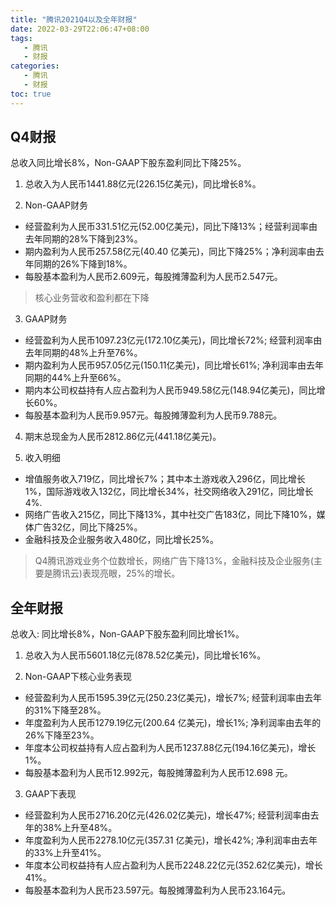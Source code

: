 ```yaml
---
title: "腾讯2021Q4以及全年财报"
date: 2022-03-29T22:06:47+08:00
tags:
   - 腾讯 
   - 财报
categories:
   - 腾讯 
   - 财报
toc: true
---
```


## Q4财报

总收入同比增长8%，Non-GAAP下股东盈利同比下降25%。

1. 总收入为人民币1441.88亿元(226.15亿美元)，同比增长8%。

2. Non-GAAP财务
- 经营盈利为人民币331.51亿元(52.00亿美元)，同比下降13%；经营利润率由去年同期的28%下降到23%。
- 期内盈利为人民币257.58亿元(40.40 亿美元)，同比下降25%；净利润率由去年同期的26%下降到18%。
- 每股基本盈利为人民币2.609元，每股摊薄盈利为人民币2.547元。
> 核心业务营收和盈利都在下降

3. GAAP财务 
- 经营盈利为人民币1097.23亿元(172.10亿美元)，同比增长72%; 经营利润率由去年同期的48%上升至76%。
- 期内盈利为人民币957.05亿元(150.11亿美元)，同比增长61%; 净利润率由去年同期的44%上升至66%。
- 期内本公司权益持有人应占盈利为人民币949.58亿元(148.94亿美元)，同比增长60%。
- 每股基本盈利为人民币9.957元。每股摊薄盈利为人民币9.788元。

4. 期末总现金为人民币2812.86亿元(441.18亿美元)。

5. 收入明细
- 增值服务收入719亿，同比增长7%；其中本土游戏收入296亿，同比增长1%，国际游戏收入132亿，同比增长34%，社交网络收入291亿，同比增长4%.
- 网络广告收入215亿，同比下降13%，其中社交广告183亿，同比下降10%，媒体广告32亿，同比下降25%。
- 金融科技及企业服务收入480亿，同比增长25%。
> Q4腾讯游戏业务个位数增长，网络广告下降13%，金融科技及企业服务(主要是腾讯云)表现亮眼，25%的增长。

## 全年财报

总收入: 同比增长8%，Non-GAAP下股东盈利同比增长1%。

1. 总收入为人民币5601.18亿元(878.52亿美元)，同比增长16%。

2. Non-GAAP下核心业务表现
- 经营盈利为人民币1595.39亿元(250.23亿美元)，增长7%; 经营利润率由去年的31%下降至28%。
- 年度盈利为人民币1279.19亿元(200.64 亿美元)，增长1%; 净利润率由去年的26%下降至23%。
- 年度本公司权益持有人应占盈利为人民币1237.88亿元(194.16亿美元)，增长1%。
- 每股基本盈利为人民币12.992元，每股摊薄盈利为人民币12.698 元。

3. GAAP下表现
- 经营盈利为人民币2716.20亿元(426.02亿美元)，增长47%; 经营利润率由去年的38%上升至48%。
- 年度盈利为人民币2278.10亿元(357.31 亿美元)，增长42%; 净利润率由去年的33%上升至41%。
- 年度本公司权益持有人应占盈利为人民币2248.22亿元(352.62亿美元)，增长41%。
- 每股基本盈利为人民币23.597元。每股摊薄盈利为人民币23.164元。

